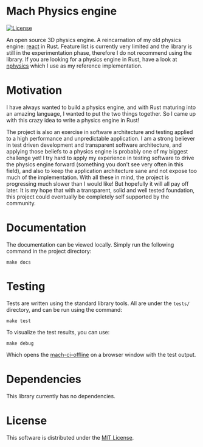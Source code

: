 # Mach Physics engine

[![License](https://img.shields.io/badge/license-MIT-yellow.svg)](#license)

An open source 3D physics engine. A reincarnation of my old physics engine:
[react](https://github.com/yggie/react) in Rust. Feature list is currently very
limited and the library is still in the experimentation phase, therefore I do
not recommend using the library. If you are looking for a physics engine in
Rust, have a look at [nphysics](https://github.com/sebcrozet/nphysics) which I
use as my reference implementation.

# Motivation

I have always wanted to build a physics engine, and with Rust maturing into an
amazing language, I wanted to put the two things together. So I came up with
this crazy idea to write a physics engine in Rust!

The project is also an exercise in software architecture and testing applied to
a high performance and unpredictable application. I am a strong believer in
test driven development and transparent software architecture, and applying
those beliefs to a physics engine is probably one of my biggest challenge yet! I
try hard to apply my experience in testing software to drive the physics engine
forward (something you don’t see very often in this field), and also to keep the
application architecture sane and not expose too much of the implementation.
With all these in mind, the project is progressing much slower than I would
like! But hopefully it will all pay off later. It is my hope that with a
transparent, solid and well tested foundation, this project could eventually be
completely self supported by the community.

# Documentation

The documentation can be viewed locally. Simply run the following command in the
project directory:

```
make docs
```

# Testing

Tests are written using the standard library tools. All are under the `tests/`
directory, and can be run using the command:

```
make test
```

To visualize the test results, you can use:

```
make debug
```

Which opens the
[mach-ci-offline](https://github.com/yggie/mach-ci-offline) on a browser
window with the test output.

# Dependencies

This library currently has no dependencies.


# License

This software is distributed under the
[MIT License](LICENSE).
